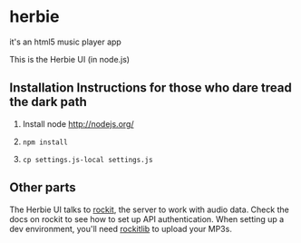# herbie

it's an html5 music player app

This is the Herbie UI (in node.js)

## Installation Instructions for those who dare tread the dark path

1. Install node http://nodejs.org/

2. `npm install`

3. `cp settings.js-local settings.js`

## Other parts

The Herbie UI talks to
[rockit](https://github.com/kumar303/rockit), the server to work
with audio data. Check the docs on rockit to see how to set up API
authentication. When setting up a dev environment, you'll need
[rockitlib](https://github.com/kumar303/rockitlib) to
upload your MP3s.
